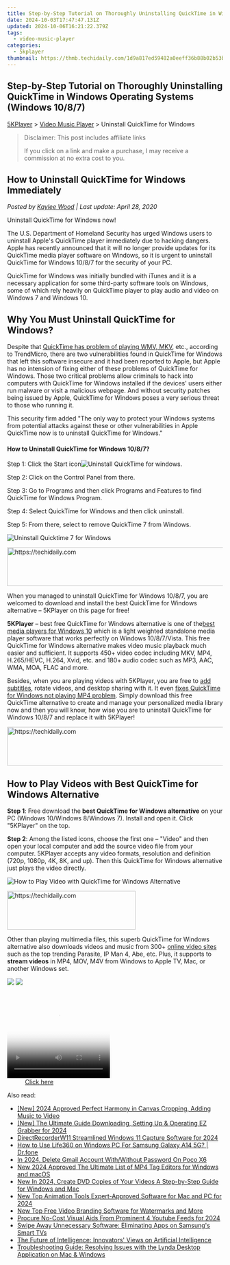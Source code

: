 ```yaml
---
title: Step-by-Step Tutorial on Thoroughly Uninstalling QuickTime in Windows Operating Systems (Windows 10/8/7)
date: 2024-10-03T17:47:47.131Z
updated: 2024-10-06T16:21:22.379Z
tags:
  - video-music-player
categories:
  - 5kplayer
thumbnail: https://thmb.techidaily.com/1d9a817ed59482a0eeff36b88b02b53bced3999d961f8420245056a49851ba62.jpg
---
```


## Step-by-Step Tutorial on Thoroughly Uninstalling QuickTime in Windows Operating Systems (Windows 10/8/7)

[5KPlayer](https://tools.techidaily.com/5kplayer/products/) \> [Video Music Player](https://tools.techidaily.com/5kplayer/video-music-player/) \> Uninstall QuickTime for Windows 

>  Disclaimer: This post includes affiliate links
>
>  If you click on a link and make a purchase, I may receive a commission at no extra cost to you.
>

## How to Uninstall QuickTime for Windows Immediately

 _Posted by [Kaylee Wood](https://www.quora.com/profile/Amanda-Hu-21) | Last update: April 28, 2020_

Uninstall QuickTime for Windows now! 

The U.S. Department of Homeland Security has urged Windows users to uninstall Apple's QuickTime player immediately due to hacking dangers. Apple has recently announced that it will no longer provide updates for its QuickTime media player software on Windows, so it is urgent to uninstall QuickTime for Windows 10/8/7 for the security of your PC. 

QuickTime for Windows was initially bundled with iTunes and it is a necessary application for some third-party software tools on Windows, some of which rely heavily on QuickTime player to play audio and video on Windows 7 and Windows 10\. 

## Why You Must Uninstall QuickTime for Windows?

Despite that [QuickTime has problem of playing WMV, MKV](https://tools.techidaily.com/5kplayer/video-music-player/), etc., according to TrendMicro, there are two vulnerabilities found in QuickTime for Windows that left this software insecure and it had been reported to Apple, but Apple has no intension of fixing either of these problems of QuickTime for Windows. Those two critical problems allow criminals to hack into computers with QuickTime for Windows installed if the devices' users either run malware or visit a malicious webpage. And without security patches being issued by Apple, QuickTime for Windows poses a very serious threat to those who running it. 

This security firm added "The only way to protect your Windows systems from potential attacks against these or other vulnerabilities in Apple QuickTime now is to uninstall QuickTime for Windows."

#### **How to Uninstall QuickTime for Windows 10/8/7?**

Step 1: Click the Start icon![Uninstall QuickTime for windows](https://www.5kplayer.com/video-music-player/img/unintall-quicktime-for-windows2.jpg).

Step 2: Click on the Control Panel from there. 

Step 3: Go to Programs and then click Programs and Features to find QuickTime for Windows Program. 

Step 4: Select QuickTime for Windows and then click uninstall. 

Step 5: From there, select to remove QuickTime 7 from Windows.

![Uninstall Quicktime 7 for Windows](https://www.5kplayer.com/video-music-player/img/unintall-quicktime-for-windows3.jpg)

<!-- affiliate ads begin -->
<a href="https://ephamedtechinc.pxf.io/c/5597632/2137225/26400" target="_top" id="2137225">
  <img src="//a.impactradius-go.com/display-ad/26400-2137225" border="0" alt="https://techidaily.com" width="728" height="90"/>
</a>
<img height="0" width="0" src="https://ephamedtechinc.pxf.io/i/5597632/2137225/26400" style="position:absolute;visibility:hidden;" border="0" />
<!-- affiliate ads end -->

When you managed to uninstall QuickTime for Windows 10/8/7, you are welcomed to download and install the best QuickTime for Windows alternative – 5KPlayer on this page for free! 

**5KPlayer** – best free QuickTime for Windows alternative is one of the[best media players for Windows 10](https://tools.techidaily.com/5kplayer/video-music-player/) which is a light weighted standalone media player software that works perfectly on Windows 10/8/7/Vista. This free QuickTime for Windows alternative makes video music playback much easier and sufficient. It supports 450+ video codec including MKV, MP4, H.265/HEVC, H.264, Xvid, etc. and 180+ audio codec such as MP3, AAC, WMA, MOA, FLAC and more. 

Besides, when you are playing videos with 5KPlayer, you are free to [add subtitles](https://tools.techidaily.com/5kplayer/video-music-player/), rotate videos, and desktop sharing with it. It even [fixes QuickTime for Windows not playing MP4 problem](https://tools.techidaily.com/5kplayer/video-music-player/). Simply download this free QuickTime alternative to create and manage your personalized media library now and then you will know, how wise you are to uninstall QuickTime for Windows 10/8/7 and replace it with 5KPlayer!

<!-- affiliate ads begin -->
<a href="https://unicoeye.pxf.io/c/5597632/2134495/18498" target="_top" id="2134495">
  <img src="//a.impactradius-go.com/display-ad/18498-2134495" border="0" alt="https://techidaily.com" width="728" height="90"/>
</a>
<img height="0" width="0" src="https://unicoeye.pxf.io/i/5597632/2134495/18498" style="position:absolute;visibility:hidden;" border="0" />
<!-- affiliate ads end -->

##  How to Play Videos with Best QuickTime for Windows Alternative

**Step 1**: Free download the **best QuickTime for Windows alternative** on your PC (Windows 10/Windows 8/Windows 7). Install and open it. Click "5KPlayer" on the top.

**Step 2**: Among the listed icons, choose the first one – "Video" and then open your local computer and add the source video file from your computer. 5KPlayer accepts any video formats, resolution and definition (720p, 1080p, 4K, 8K, and up). Then this QuickTime for Windows alternative just plays the video directly.

![How to Play Video with QuickTime for Windows Alternative](https://www.5kplayer.com/video-music-player/img/youtube-0119-01.png) 

<!-- affiliate ads begin -->
<a href="https://aligracehair.sjv.io/c/5597632/1918698/19272" target="_top" id="1918698">
  <img src="//a.impactradius-go.com/display-ad/19272-1918698" border="0" alt="https://techidaily.com" width="300" height="90"/>
</a>
<img height="0" width="0" src="https://aligracehair.sjv.io/i/5597632/1918698/19272" style="position:absolute;visibility:hidden;" border="0" />
<!-- affiliate ads end -->

Other than playing multimedia files, this superb QuickTime for Windows alternative also downloads videos and music from 300+ [online video sites](https://tools.techidaily.com/5kplayer/youtube-download/) such as the top trending Parasite, IP Man 4, Abe, etc. Plus, it supports to **stream videos** in MP4, MOV, M4V from Windows to Apple TV, Mac, or another Windows set.

[![](https://www.5kplayer.com/video-music-player/../button/freedownwhitewin.png)](https://tools.techidaily.com/5kplayer/products/) [![](https://www.5kplayer.com/video-music-player/../button/freedownbackmac.png)](https://tools.techidaily.com/5kplayer/products/)

<!-- affiliate ads begin -->
<span id="1304647">
					<video width="240" height="200" style="cursor:pointer"
           poster="//a.impactradius-go.com/display-clicktoplayimage/1304647.png"
           onclick="if(!this.playClicked){this.play();this.setAttribute('controls',true);this.playClicked=true;}">
	   <source src="//a.impactradius-go.com/display-ad/15852-1304647">
	   <img src="//a.impactradius-go.com/display-clicktoplayimage/1304647.png" style="border: none; height: 100%; width: 100%; object-fit: contain">
	</video>
	<div style="width:150px;text-align:center"><a href="javascript:window.open(decodeURIComponent('https%3A%2F%2Fthefitville.pxf.io%2Fc%2F5597632%2F1304647%2F15852'), '_blank');void(0);">Click here</a></div>
</span>
<img height="0" width="0" src="https://imp.pxf.io/i/5597632/1304647/15852" style="position:absolute;visibility:hidden;" border="0" />
<!-- affiliate ads end -->

<ins class="adsbygoogle"
     style="display:block"
     data-ad-format="autorelaxed"
     data-ad-client="ca-pub-7571918770474297"
     data-ad-slot="1223367746"></ins>

<ins class="adsbygoogle"
     style="display:block"
     data-ad-client="ca-pub-7571918770474297"
     data-ad-slot="8358498916"
     data-ad-format="auto"
     data-full-width-responsive="true"></ins>

<span class="atpl-alsoreadstyle">Also read:</span>
<div><ul>
<li><a href="https://fox-direct.techidaily.com/new-2024-approved-perfect-harmony-in-canvas-cropping-adding-music-to-video/"><u>[New] 2024 Approved Perfect Harmony in Canvas Cropping, Adding Music to Video</u></a></li>
<li><a href="https://screen-video-capture.techidaily.com/new-the-ultimate-guide-downloading-setting-up-and-operating-ez-grabber-for-2024/"><u>[New] The Ultimate Guide Downloading, Setting Up & Operating EZ Grabber for 2024</u></a></li>
<li><a href="https://screen-capture.techidaily.com/directrecorderw11-streamlined-windows-11-capture-software-for-2024/"><u>DirectRecorderW11 Streamlined Windows 11 Capture Software for 2024</u></a></li>
<li><a href="https://change-location.techidaily.com/how-to-use-life360-on-windows-pc-for-samsung-galaxy-a14-5g-drfone-by-drfone-virtual-android/"><u>How to Use Life360 on Windows PC For Samsung Galaxy A14 5G? | Dr.fone</u></a></li>
<li><a href="https://easy-unlock-android.techidaily.com/in-2024-delete-gmail-account-withwithout-password-on-poco-x6-by-drfone-android/"><u>In 2024, Delete Gmail Account With/Without Password On Poco X6</u></a></li>
<li><a href="https://video-creation-software.techidaily.com/new-2024-approved-the-ultimate-list-of-mp4-tag-editors-for-windows-and-macos/"><u>New 2024 Approved The Ultimate List of MP4 Tag Editors for Windows and macOS</u></a></li>
<li><a href="https://video-creation-software.techidaily.com/new-in-2024-create-dvd-copies-of-your-videos-a-step-by-step-guide-for-windows-and-mac/"><u>New In 2024, Create DVD Copies of Your Videos A Step-by-Step Guide for Windows and Mac</u></a></li>
<li><a href="https://video-creation-software.techidaily.com/new-top-animation-tools-expert-approved-software-for-mac-and-pc-for-2024/"><u>New Top Animation Tools Expert-Approved Software for Mac and PC for 2024</u></a></li>
<li><a href="https://video-creation-software.techidaily.com/new-top-free-video-branding-software-for-watermarks-and-more/"><u>New Top Free Video Branding Software for Watermarks and More</u></a></li>
<li><a href="https://youtube-sure.techidaily.com/re-no-cost-visual-aids-from-prominent-4-youtube-feeds-for-2024/"><u>Procure No-Cost Visual Aids From Prominent 4 Youtube Feeds for 2024</u></a></li>
<li><a href="https://techtrends.techidaily.com/swipe-away-unnecessary-software-eliminating-apps-on-samsungs-smart-tvs/"><u>Swipe Away Unnecessary Software: Eliminating Apps on Samsung's Smart TVs</u></a></li>
<li><a href="https://tech-haven.techidaily.com/the-future-of-intelligence-innovators-views-on-artificial-intelligence/"><u>The Future of Intelligence: Innovators' Views on Artificial Intelligence</u></a></li>
<li><a href="https://fox-tips.techidaily.com/troubleshooting-guide-resolving-issues-with-the-lynda-desktop-application-on-mac-and-windows/"><u>Troubleshooting Guide: Resolving Issues with the Lynda Desktop Application on Mac & Windows</u></a></li>
</ul></div>


